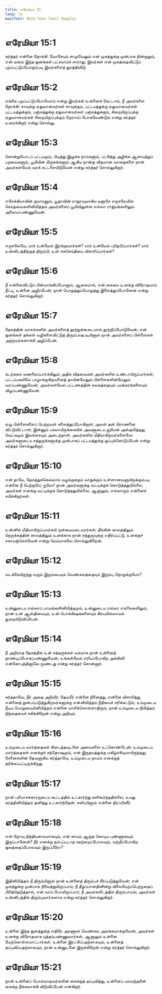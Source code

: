 ```yaml
---
title: எரேமியா 15
lang: ta
mainfont: Noto Sans Tamil Regular
---
```


# எரேமியா 15:1

கர்த்தர் என்னை நோக்கி: மோசேயும் சாமுவேலும் என் முகத்துக்கு முன்பாக நின்றாலும், என் மனம் இந்த ஜனங்கள் பட்சமாய்ச் சாராது; இவர்கள் என் முகத்தைவிட்டுப் புறப்பட்டுப்போகும்படி இவர்களைத் துரத்திவிடு.

# எரேமியா 15:2

எங்கே புறப்பட்டுப்போவோம் என்று இவர்கள் உன்னைக் கேட்டால், நீ அவர்களை நோக்கி: சாவுக்கு ஏதுவானவர்கள் சாவுக்கும், பட்டயத்துக்கு ஏதுவானவர்கள் பட்டயத்துக்கும், பஞ்சத்துக்கு ஏதுவானவர்கள் பஞ்சத்துக்கும், சிறையிருப்புக்கு ஏதுவானவர்கள் சிறையிருப்புக்கும் நேராய்ப் போகவேண்டும் என்று கர்த்தர் உரைக்கிறார் என்று சொல்லு.

# எரேமியா 15:3

கொன்றுபோடப் பட்டயமும், பிடித்து இழுக்க நாய்களும், பட்சித்து அழிக்க ஆகாயத்துப் பறவைகளும், பூமியின் மிருகங்களும் ஆகிய நான்கு விதமான வாதைகளை நான் அவர்கள்மேல் வரக் கட்டளையிடுவேன் என்று கர்த்தர் சொல்லுகிறார்.

# எரேமியா 15:4

எசேக்கியாவின் குமாரனும், யூதாவின் ராஜாவுமாகிய மனாசே எருசலேமில் செய்தவைகளினிமித்தம் அவர்களைப் பூமியிலுள்ள எல்லா ராஜ்யங்களிலும் அலையப்பண்ணுவேன்.

# எரேமியா 15:5

எருசலேமே, யார் உன்மேல் இரங்குவார்கள்? யார் உன்மேல் பரிதபிப்பார்கள்? யார் உன்னிடத்திற்குத் திரும்பி, உன் சுகசெய்தியை விசாரிப்பார்கள்?

# எரேமியா 15:6

நீ என்னைவிட்டுப் பின்வாங்கிப்போனாய்; ஆகையால், என் கையை உனக்கு விரோதமாய் நீட்டி, உன்னை அழிப்பேன்; நான் பொறுத்துப்பொறுத்து இளைத்துப்போனேன் என்று கர்த்தர் சொல்லுகிறார்.

# எரேமியா 15:7

தேசத்தின் வாசல்களில் அவர்களைத் தூற்றுக்கூடையால் தூற்றிப்போடுவேன்; என் ஜனங்கள் தங்கள் வழிகளைவிட்டுத் திரும்பாதபடியினால் நான் அவர்களைப் பிள்ளைகள் அற்றவர்களாக்கி அழிப்பேன்.

# எரேமியா 15:8

கடற்கரை மணலைப்பார்க்கிலும் அதிக விதவைகள் அவர்களில் உண்டாயிருப்பார்கள்; பட்டப்பகலிலே பாழாக்குகிறவனைத் தாயின்மேலும் பிள்ளைகளின்மேலும் வரப்பண்ணுவேன்; அவர்கள்மேல் பட்டணத்தின் கலகத்தையும் பயங்கரங்களையும் விழப்பண்ணுவேன்.

# எரேமியா 15:9

ஏழு பிள்ளைகளைப் பெற்றவள் களைத்துப்போகிறாள்; அவள் தன் பிராணனை விட்டுவிட்டாள்; இன்னும் பகலாயிருக்கையில் அவளுடைய சூரியன் அஸ்தமித்தது; வெட்கமும் இலச்சையும் அடைந்தாள்; அவர்களில் மீதியாகிறவர்களையோ அவர்களுடைய சத்துருக்களுக்கு முன்பாகப் பட்டயத்துக்கு ஒப்புக்கொடுப்பேன் என்று கர்த்தர் சொல்லுகிறார்.

# எரேமியா 15:10

என் தாயே, தேசத்துக்கெல்லாம் வழக்குக்கும் வாதுக்கும் உள்ளானவனாயிருக்கும்படி என்னை நீ பெற்றாயே; ஐயோ! நான் அவர்களுக்கு வட்டிக்குக் கொடுத்ததுமில்லை, அவர்கள் எனக்கு வட்டிக்குக் கொடுத்ததுமில்லை; ஆனாலும், எல்லாரும் என்னைச் சபிக்கிறார்கள்.

# எரேமியா 15:11

உன்னில் மீதியாயிருப்பவர்கள் நன்மையடைவார்கள்; தீங்கின் காலத்திலும் நெருக்கத்தின் காலத்திலும் உனக்காக நான் சத்துருவுக்கு எதிர்ப்பட்டு, உனக்குச் சகாயஞ்செய்வேன் என்று மெய்யாகவே சொல்லுகிறேன்.

# எரேமியா 15:12

வடக்கேயிருந்து வரும் இரும்பையும் வெண்கலத்தையும் இரும்பு நொறுக்குமோ?

# எரேமியா 15:13

உன்னுடைய எல்லாப் பாவங்களினிமித்தமும், உன்னுடைய எல்லா எல்லைகளிலும், நான் உன் ஆஸ்தியையும், உன் பொக்கிஷங்களையும் கிரயமில்லாமல் சூறையிடுவிப்பேன்.

# எரேமியா 15:14

நீ அறியாத தேசத்தில் உன் சத்தருக்கள் வசமாக நான் உன்னைத் தாண்டிப்போகப்பண்ணுவேன்; உங்கள்மேல் எரியப்போகிற அக்கினி என்கோபத்தினாலே மூண்டது என்று கர்த்தர் சொன்னார்.

# எரேமியா 15:15

கர்த்தாவே, நீர் அதை அறிவீர்; தேவரீர் என்னை நினைத்து, என்னை விசாரித்து, என்னைத் துன்பப்படுத்துகிறவர்களுக்கு என்னிமித்தம் நீதியைச் சரிக்கட்டும்; உம்முடைய நீடிய பொறுமையினிமித்தம் என்னை வாரிக்கொள்ளாதிரும்; நான் உம்முடைய நிமித்தம் நிந்தையைச் சகிக்கிறேன் என்று அறியும்.

# எரேமியா 15:16

உம்முடைய வார்த்தைகள் கிடைத்தவுடனே அவைகளை உட்கொண்டேன்; உம்முடைய வார்த்தைகள் எனக்குச் சந்தோஷமும், என் இருதயத்துக்கு மகிழ்ச்சியுமாயிருந்தது; சேனைகளின் தேவனாகிய கர்த்தாவே, உம்முடைய நாமம் எனக்குத் தரிக்கப்பட்டிருக்கிறது.

# எரேமியா 15:17

நான் பரியாசக்காரருடைய கூட்டத்தில் உட்கார்ந்து களிகூர்ந்ததில்லை; உமது கரத்தினிமித்தம் தனித்து உட்கார்ந்தேன்; சலிப்பினால் என்னை நிரப்பினீர்.

# எரேமியா 15:18

என் நோவு நித்தியகாலமாகவும், என் காயம் ஆறாத கொடிய புண்ணாகவும் இருப்பானேன்? நீர் எனக்கு நம்பப்படாத ஊற்றைப்போலவும், வற்றிப்போகிற ஜலத்தைப்போலவும் இருப்பீரோ?

# எரேமியா 15:19

இதினிமித்தம் நீ திரும்பினால் நான் உன்னைத் திரும்பச் சீர்ப்படுத்துவேன்; என் முகத்துக்கு முன்பாக நிலைத்துமிருப்பாய்; நீ தீழ்ப்பானதினின்று விலையேறப்பெற்றதைப் பிரித்தெடுத்தால், என் வாய் போலிருப்பாய்; நீ அவர்களிடத்தில் திரும்பாமல், அவர்கள் உன்னிடத்தில் திரும்புவார்களாக என்று கர்த்தர் சொல்லுகிறார்.

# எரேமியா 15:20

உன்னை இந்த ஜனத்துக்கு எதிரே அரணான வெண்கல அலங்கமாக்குவேன்; அவர்கள் உனக்கு விரோதமாக யுத்தம்பண்ணுவார்கள், ஆனாலும் உன்னை மேற்கொள்ளமாட்டார்கள்; உன்னை இரட்சிப்பதற்காகவும், உன்னைத் தப்புவிப்பதற்காகவும், நான் உன்னுடனே இருக்கிறேன் என்று கர்த்தர் சொல்லுகிறார்.

# எரேமியா 15:21

நான் உன்னைப் பொல்லாதவர்களின் கைக்குத் தப்புவித்து, உன்னைப் பலவந்தரின் கைக்கு நீங்கலாக்கி விடுவிப்பேன் என்கிறார்.

